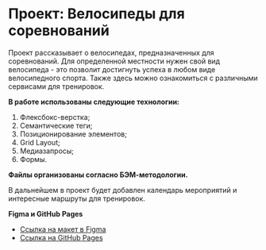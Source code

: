 # Проект: Велосипеды для соревнований

Проект рассказывает о велосипедах, предназначенных для соревнований. Для определенной местности нужен свой вид велосипеда - это позволит достигнуть успеха в любом виде велосипедного спорта. Также здесь можно ознакомиться с различными сервисами для тренировок.

**В работе использованы следующие технологии:**

1. Флексбокс-верстка;
2. Семантические теги;
3. Позиционирование элементов;
4. Grid Layout;
5. Медиазапросы;
6. Формы.

**Файлы организованы согласно БЭМ-методологии.**

В дальнейшем в проект будет добавлен календарь мероприятий и интересные маршруты для тренировок.

**Figma и GitHub Pages**

* [Ссылка на макет в Figma](https://www.figma.com/file/6HyXMeDsBXkXfg7sMfMZnx/Sprint-3-competitions-bikes?node-id=2%3A7)
* [Ссылка на GitHub Pages](https://lilsem.github.io/competitions-bikes/)